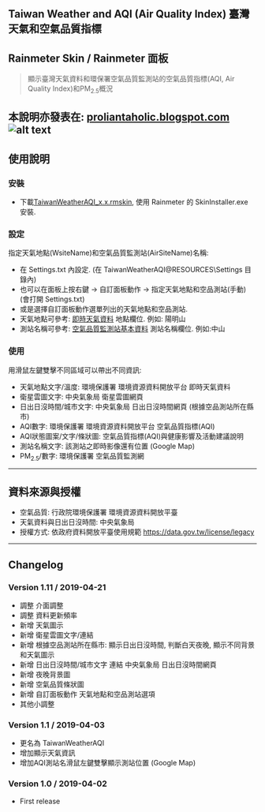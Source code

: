 ## Taiwan Weather and AQI (Air Quality Index) 臺灣天氣和空氣品質指標
## Rainmeter Skin / Rainmeter 面板
> 顯示臺灣天氣資料和環保署空氣品質監測站的空氣品質指標(AQI, Air Quality Index)和PM<sub>2.5</sub>概況

本說明亦發表在: [proliantaholic.blogspot.com](https://proliantaholic.blogspot.com/2019/04/TaiwanWeatherAQI.html)
![alt text](https://tinyurl.com/yxzfx4eu)
----
## 使用說明

### 安裝
* 下載[TaiwanWeatherAQI_x.x.rmskin](https://github.com/Proliantaholic/TaiwanWeatherAQI/raw/master/TaiwanWeatherAQI_1.11.rmskin), 使用 Rainmeter 的 SkinInstaller.exe 安裝.

### 設定
指定天氣地點(WsiteName)和空氣品質監測站(AirSiteName)名稱:
* 在 Settings.txt 內設定. (在 TaiwanWeatherAQI\@RESOURCES\Settings 目錄內)
* 也可以在面板上按右鍵 -> 自訂面板動作 -> 指定天氣地點和空品測站(手動) (會打開 Settings.txt)
* 或是選擇自訂面板動作選單列出的天氣地點和空品測站.
* 天氣地點可參考: [即時天氣資料](https://opendata.epa.gov.tw/Data/Contents/ATM00698/) 地點欄位. 例如: 陽明山
* 測站名稱可參考: [空氣品質監測站基本資料](https://opendata.epa.gov.tw/Data/Contents/AQXSite/) 測站名稱欄位. 例如:中山

### 使用
用滑鼠左鍵雙擊不同區域可以帶出不同資訊:
* 天氣地點文字/溫度: 環境保護署 環境資源資料開放平台 即時天氣資料
* 衛星雲圖文字: 中央氣象局 衛星雲圖網頁
* 日出日沒時間/城市文字: 中央氣象局 日出日沒時間網頁 (根據空品測站所在縣市)
* AQI數字: 環境保護署 環境資源資料開放平台 空氣品質指標(AQI)
* AQI狀態圖案/文字/條狀圖: 空氣品質指標(AQI)與健康影響及活動建議說明
* 測站名稱文字: 該測站之即時影像還有位置 (Google Map)
* PM<sub>2.5</sub>/數字: 環境保護署 空氣品質監測網

----
## 資料來源與授權
* 空氣品質: 行政院環境保護署 環境資源資料開放平臺
* 天氣資料與日出日沒時間: 中央氣象局
* 授權方式: 依政府資料開放平臺使用規範 https://data.gov.tw/license/legacy

----
## Changelog
### Version 1.11 / 2019-04-21
* 調整 介面調整
* 調整 資料更新頻率
* 新增 天氣圖示
* 新增 衛星雲圖文字/連結
* 新增 根據空品測站所在縣市: 顯示日出日沒時間, 判斷白天夜晚, 顯示不同背景和天氣圖示
* 新增 日出日沒時間/城市文字 連結 中央氣象局 日出日沒時間網頁
* 新增 夜晚背景圖
* 新增 空氣品質條狀圖
* 新增 自訂面板動作 天氣地點和空品測站選項
* 其他小調整

### Version 1.1 / 2019-04-03
* 更名為 TaiwanWeatherAQI
* 增加顯示天氣資訊
* 增加AQI測站名滑鼠左鍵雙擊顯示測站位置 (Google Map)

### Version 1.0 / 2019-04-02
* First release